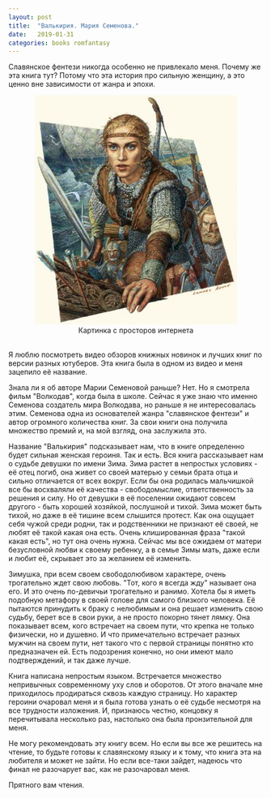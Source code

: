 ```yaml
---
layout: post
title:  "Валькирия. Мария Семенова."
date:   2019-01-31
categories: books romfantasy
---
```


Славянское фентези никогда особенно не привлекало меня. Почему же эта книга тут? Потому что эта история про сильную женщину, а это ценно вне зависимости от жанра и эпохи.

<center><img src="/../images/valkiriya.jpg"/></center>
<center>Картинка с просторов интернета</center>
<br/>

Я люблю посмотреть видео обзоров книжных новинок и лучших книг по версии разных ютуберов. Эта книга была в одном из видео и меня зацепило её название. 

Знала ли я об авторе Марии Семеновой раньше? Нет. Но я смотрела фильм "Волкодав", когда была в школе. Сейчас я уже знаю что именно Семенова создатель мира Волкодава, но раньше я не интересовалась этим. Семенова одна из основателей жанра "славянское фентези" и автор огромного количества книг. За свои книги она получила множество премий и, на мой взгляд, она заслужила это. 

Название "Валькирия" подсказывает нам, что в книге определенно будет сильная женская героиня. Так и есть. Вся книга рассказывает нам о судьбе девушки по имени Зима. Зима растет в непростых условиях - её отец погиб, она живет со своей матерью у семьи брата отца и сильно отличается от всех вокруг. Если бы она родилась мальчишкой все бы восхваляли её качества - свободомыслие, ответственность за решения и силу. Но от девушки в её поселении ожидают совсем другого - быть хорошей хозяйкой, послушной и тихой. Зима может быть тихой, но даже в её тишине всем слышится протест. Как она ощущает себя чужой среди родни, так и родственники не признают её своей, не любят её такой какая она есть. Очень клишированная фраза "такой какая есть", но тут она очень нужна. Сейчас мы все ожидаем от матери безусловной любви к своему ребенку, а в семье Зимы мать, даже если и любит её, скрывает это за желанием её изменить.

Зимушка, при всем своем свободолюбивом характере, очень трогательно ждет свою любовь. "Тот, кого я всегда жду" называет она его. И это очень по-девичьи трогательно и ранимо. Хотела бы я иметь подобную метафору в своей голове для самого близкого человека. Её пытаются принудить к браку с нелюбимым и она решает изменить свою судьбу, берет все в свои руки, а не просто покорно тянет лямку. Она показывает всем, кого встречает на своем пути, что крепка не только физически, но и душевно. И что примечательно встречает разных мужчин на своем пути, нет такого что с первой страницы понятно кто предназначен ей. Есть подозрения конечно, но они имеют мало подтверждений, и так даже лучше.

Книга написана непростым языком. Встречается множество непривычных современному уху слов и оборотов. От этого вначале мне приходилось продираться сквозь каждую страницу. Но характер героини очаровал меня и я была готова узнать о её судьбе несмотря на все трудности изложения. И, признаюсь честно, концовку я перечитывала несколько раз, настолько она была пронзительной для меня. 

Не могу рекомендовать эту книгу всем. Но если вы все же решитесь на чтение, то будьте готовы к славянскому языку и к тому, что книга эта на любителя и может не зайти. Но если все-таки зайдет, надеюсь что финал не разочарует вас, как не разочаровал меня.

Прятного вам чтения.
